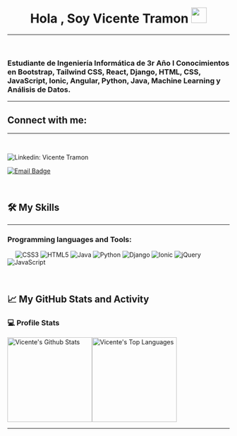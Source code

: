 <h1 align="center"><b>Hola , Soy Vicente Tramon </b><img src="https://media.giphy.com/media/hvRJCLFzcasrR4ia7z/giphy.gif" width="35"></h1>

-------------------
&emsp;
<h3 align="left"> Estudiante de Ingeniería Informática de 3r Año I Conocimientos en Bootstrap, Tailwind CSS, React, Django, HTML, CSS, JavaScript, Ionic, Angular, Python, Java, Machine Learning y Análisis de Datos.
&emsp;

-------------------

## Connect with me:
-------------------

&emsp;
  
  ![Linkedin: Vicente Tramon](https://img.shields.io/badge/LinkedIn-0A66C2.svg?style=for-the-badge&logo=LinkedIn&logoColor=white)

  [![Email Badge](https://img.shields.io/badge/Gmail-EA4335.svg?style=for-the-badge&logo=Gmail&logoColor=white)](mailto:vicetramon@gmail.com)

&emsp;

## 🛠️ My Skills
-------------------
### Programming languages and Tools:
&emsp;
![CSS3](https://img.shields.io/badge/css3-%231572B6.svg?style=for-the-badge&logo=css3&logoColor=white)
![HTML5](https://img.shields.io/badge/html5-%23E34F26.svg?style=for-the-badge&logo=html5&logoColor=white)
![Java](https://img.shields.io/badge/java-%23ED8B00.svg?style=for-the-badge&logo=openjdk&logoColor=white)
![Python](https://img.shields.io/badge/python-3670A0?style=for-the-badge&logo=python&logoColor=ffdd54)
![Django](https://img.shields.io/badge/django-%23092E20.svg?style=for-the-badge&logo=django&logoColor=white)
![Ionic](https://img.shields.io/badge/Ionic-%233880FF.svg?style=for-the-badge&logo=Ionic&logoColor=white)
![jQuery](https://img.shields.io/badge/jquery-%230769AD.svg?style=for-the-badge&logo=jquery&logoColor=white)
![JavaScript](https://img.shields.io/badge/javascript-%23323330.svg?style=for-the-badge&logo=javascript&logoColor=%23F7DF1E)


&emsp;

## 📈 My GitHub Stats and Activity

### 💻 Profile Stats

<img alt="Vicente's Github Stats" src="https://github-readme-stats.vercel.app/api/?username=Sshavii&show_icons=true&include_all_commits=true&count_private=true&theme=react&hide_border=true&bg_color=1F222E&title_color=F85D7F&icon_color=F8D866" height="192px"/><img alt="Vicente's Top Languages" src="https://github-readme-stats.vercel.app/api/top-langs/?username=Sshavii&langs_count=8&layout=compact&theme=react&hide_border=true&bg_color=1F222E&title_color=F85D7F&icon_color=F8D866" height="192px"/>

------
